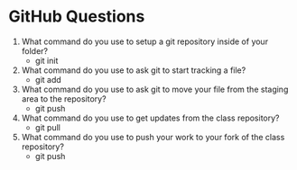 # GitHub Questions

1. What command do you use to setup a git repository inside of your folder?
    - git init
2. What command do you use to ask git to start tracking a file?
    - git add 
3. What command do you use to ask git to move your file from the staging area to the repository?
    - git push
4. What command do you use to get updates from the class repository?
    - git pull
5. What command do you use to push your work to your fork of the class repository?
    - git push

